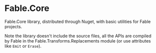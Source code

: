 # Fable.Core

Fable.Core library, distributed through Nuget, with basic utilities for Fable projects.

Note the library doesn't include the source files, all the APIs are compiled by Fable in the Fable.Transforms.Replacements module (or use attributes like `Emit` or `Erase`).
